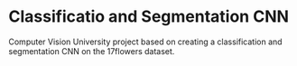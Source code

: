 # Classificatio and Segmentation CNN

Computer Vision University project based on creating a classification and segmentation CNN on the 17flowers dataset.
